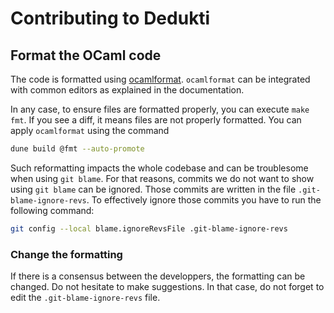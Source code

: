 # Contributing to Dedukti

## Format the OCaml code

The code is formatted using
[ocamlformat](https://github.com/ocaml-ppx/ocamlformat/).
`ocamlformat` can be integrated with common editors as explained in
the documentation.

In any case, to ensure files are formatted properly, you can execute
`make fmt`. If you see a diff, it means files are not properly
formatted. You can apply `ocamlformat` using the command

```bash
dune build @fmt --auto-promote
```

Such reformatting impacts the whole codebase and can be troublesome
when using `git blame`. For that reasons, commits we do not want to
show using `git blame` can be ignored. Those commits are written in
the file `.git-blame-ignore-revs`. To effectively ignore those commits
you have to run the following command:

```bash
git config --local blame.ignoreRevsFile .git-blame-ignore-revs
```

### Change the formatting

If there is a consensus between the developpers, the formatting can be
changed. Do not hesitate to make suggestions. In that case, do not
forget to edit the `.git-blame-ignore-revs` file.


